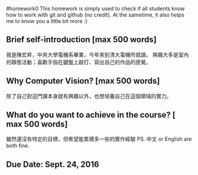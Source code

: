 #homework0
This homework is simply used to check if all students know how to work with git and github (no credit).
At the sametime, it also helps me to know you a little bit more :)

## Brief self-introduction [max 500 words]
我是陳宏昇，中央大學電機系畢業，今年來到清大電機所就讀。
興趣大多是室內的靜態活動；喜歡手指在鍵盤上敲打、寫出自己的作品的感覺。

## Why Computer Vision? [max 500 words]
除了自己對這門課本身就有興趣以外，也想培養自己在這個領域的實力。

## What do you want to achieve in the course? [ max 500 words]
雖然還沒有特定的目標，但希望能累積多一些的實作經驗
PS. 中文 or English are both fine.

## Due Date: Sept. 24, 2016
